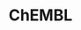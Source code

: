 ---
bigquery: https://console.cloud.google.com/bigquery?p=patents-public-data&d=ebi_chembl&page=dataset
citation: '"The ChEMBL database in 2017." Anna Gaulton, Anne Hersey, Michał Nowotka,
  A Patrícia Bento, Jon Chambers, David Mendez, Prudence Mutowo, Francis Atkinson,
  Louisa J Bellis, Elena Cibrián-Uhalte, Mark Davies, Nathan Dedman, Anneli Karlsson,
  María Paula Magariños, John P Overington, George Papadatos, Ines Smit, Andrew R
  Leach Nucleic acids Research (2017) 45 (Database Issue), D945-D954'
contributors: European Bioinformatics Institute
cost: None
description: ChEMBL Data is a manually curated database of small molecules used in
  drug discovery, including information about existing patented drugs.
documentation: 'schema: https://www.ebi.ac.uk/chembl/db_schema


  '
last_edit: 04/09/2022, 17:00:13
location: https://console.cloud.google.com/marketplace/product/google_patents_public_datasets/chembl
maintained_by: EMBL-EBI, an outstation of European Molecular Biology Laboratory
related_publications: '

  ChEMBL: towards direct deposition of bioassay data.


  Mendez D, Gaulton A, Bento AP, Chambers J, De Veij M, Félix E, Magariños MP, Mosquera
  JF, Mutowo P, Nowotka M, Gordillo-Marañón M, Hunter F, Junco L, Mugumbate G, Rodriguez-Lopez
  M, Atkinson F, Bosc N, Radoux CJ, Segura-Cabrera A, Hersey A, Leach AR.


  — Nucleic Acids Res. 2019; 47(D1):D930-D940. doi: 10.1093/nar/gky1075

  '
schema_fields:
- targcomp_id
- cell_source_tissue
- first_in_class
- job_id
- level4_description
- compsyn_id
- targrel_id
- assay_cell_type
- hbd
- site_residues
- l8
- activity_comment
- volume
- ddd_units
- assay_category
- parent_id
- l5
- polymer_flag
- irac_code
- comp_go_id
- last_page
- target_type
- acd_logd
- class_level
- who_extra
- db_version
- mec_id
- acd_most_apka
- cidx
- domain_id
- warning_description
- ref_type
- smarts
- priority
- l7
- authors
- mecref_id
- set_name
- acd_most_bpka
- withdrawn_reason
- type
- mc_target_accession
- standard_inchi_key
- publication_number
- standard_flag
- tissue_id
- clo_id
- l6
- protclasssyn_id
- annotation
- who_name
- bao_endpoint
- compd_id
- heavy_atoms
- confidence_score
- path
- canonical_smiles
- molecule_type
- target_mapping
- hba_lipinski
- assay_strain
- db_source
- drug_substance_flag
- issue
- pref_name
- level4
- alert_set_id
- published_relation
- mesh_id
- actsm_id
- acd_logp
- upper_value
- cell_source_tax_id
- withdrawn_flag
- assay_subcellular_fraction
- component_type
- withdrawn_country
- protein_class_desc
- site_id
- mol_atc_id
- cx_most_bpka
- bao_id
- aromatic_rings
- psa
- applicant_full_name
- standard_type
- frac_class_id
- assay_test_type
- alert_id
- cell_source_organism
- ro3_pass
- synonyms
- stat
- oc_id
- assay_class_id
- homologue
- molregno
- cx_logd
- text_value
- num_ro5_violations
- molsyn_id
- prod_pat_id
- last_active
- qudt_units
- level3
- cell_description
- structure_type
- updated_on
- updated_by
- selectivity_comment
- relationship_type
- mol_irac_id
- cx_most_apka
- activity_id
- full_molformula
- name
- molecular_mechanism
- value
- cpd_str_alert_id
- ddd_comment
- downgraded
- major_class
- natural_product
- molecular_species
- qed_weighted
- organism
- sequence_md5sum
- relationship_desc
- helm_notation
- level3_description
- level1
- mol_frac_id
- delist_flag
- chirality
- variant_id
- units
- parameter_type
- activity_count
- cell_id
- max_phase_for_ind
- indref_id
- sitecomp_id
- country
- src_short_name
- mc_target_type
- standard_inchi
- hrac_code
- company
- patent_use_code
- usan_stem_id
- le
- stem_class
- first_approval
- standard_units
- warning_year
- short_name
- enzyme_tid
- assay_param_id
- patent_no
- enzyme_name
- predbind_id
- assay_tax_id
- approval_date
- warning_id
- active_ingredient
- compound_key
- hbd_lipinski
- bto_id
- result_flag
- subgroup
- l1
- therapeutic_flag
- pathway_key
- cl_lincs_id
- cellosaurus_id
- strength
- caloha_id
- published_type
- pchembl_value
- tid_fixed
- smid
- atc_code
- pathway_id
- rtb
- assay_source
- chebi_par_id
- molfile
- doi
- tbl
- dosage_form
- end_position
- withdrawn_class
- aidx
- standard_value
- definition
- prediction_method
- log_id
- aspect
- curated_by
- metabolite_record_id
- abstract
- src_assay_id
- comments
- doc_id
- warning_class
- mc_organism
- stem
- parenteral
- standard_upper_value
- go_id
- component_id
- ap_id
- lle
- nda_type
- src_description
- binding_site_comment
- drugind_id
- level2_description
- orig_description
- mechanism_of_action
- mesh_heading
- metref_id
- status
- year
- src_compound_id
- label
- route
- relation
- warning_type
- trade_name
- toid
- normal_range_max
- full_mwt
- comp_class_id
- creation_date
- mc_target_name
- mechanism_comment
- usan_stem_definition
- co_stem_id
- drug_product_flag
- uberon_id
- submission_date
- efo_term
- protein_class_synonym
- potential_duplicate
- formulation_id
- l4
- assay_type
- chembl_id
- active_molregno
- direct_interaction
- mutation
- l3
- cx_logp
- source_domain_id
- assay_desc
- ref_url
- disease_efficacy
- src_id
- ddd_id
- target_desc
- topical
- assay_organism
- patent_expire_date
- species_group_flag
- entity_id
- assay_tissue
- hrac_class_id
- uo_units
- standard_relation
- source
- product_id
- indication_class
- previous_company
- inorganic_flag
- frac_code
- pubmed_id
- assay_id
- mc_tax_id
- domain_name
- tid
- dosed_ingredient
- usan_year
- idx
- protein_class_id
- patent_id
- action_type
- num_alerts
- met_conversion
- published_units
- class_type
- hba
- bao_format
- normal_range_min
- component_synonym
- ddd_admr
- warning_country
- withdrawn_year
- related_tid
- drug_record_id
- confidence
- black_box_warning
- standard_text_value
- usan_stem
- published_value
- met_comment
- parent_go_id
- start_position
- entity_type
- accession
- std_act_id
- warnref_id
- alogp
- res_stem_id
- tax_id
- cell_name
- usan_substem
- num_lipinski_ro5_violations
- l2
- bei
- compound_name
- rgid
- biocomp_id
- curation_comment
- level1_description
- data_validity_comment
- site_name
- record_id
- availability_type
- as_id
- first_page
- max_phase
- domain_description
- met_id
- ass_cls_map_id
- mw_freebase
- doc_type
- syn_type
- journal
- sei
- sequence
- cell_ontology_id
- domain_type
- title
- ddd_value
- parent_molregno
- description
- level5
- ad_type
- alert_name
- relationship
- isoform
- version
- ref_id
- prodrug
- substrate_record_id
- mol_hrac_id
- efo_id
- ingredient
- research_stem
- oral
- parent_type
- level2
- innovator_company
- parameter_value
- irac_class_id
- ridx
- mw_monoisotopic
shortname: chembl
tags:
- biotechnology
- health
- chemical
- bioinformatics
- medical
terms_of_use: CC BY-SA 3.0
title: ChEMBL
uuid: e232a192-965c-4ec9-904c-155b6dfe56c5
---